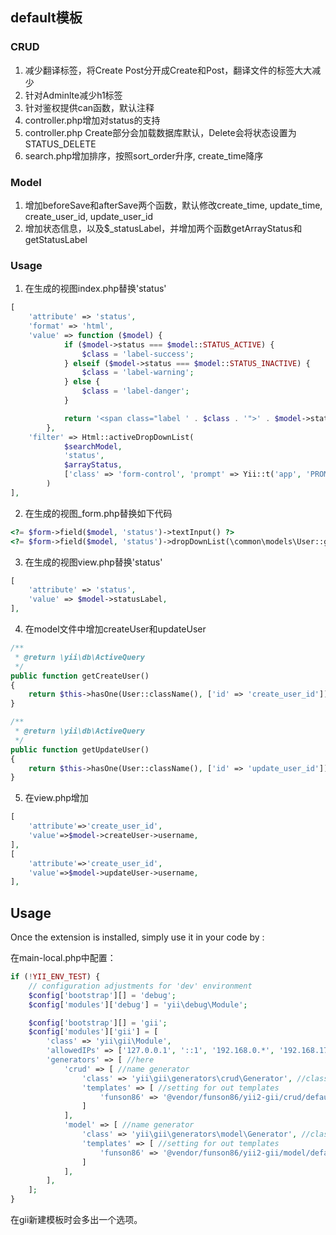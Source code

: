

## default模板

### CRUD

1. 减少翻译标签，将Create Post分开成Create和Post，翻译文件的标签大大减少
2. 针对Adminlte减少h1标签
3. 针对鉴权提供can函数，默认注释
4. controller.php增加对status的支持
5. controller.php Create部分会加载数据库默认，Delete会将状态设置为STATUS_DELETE
6. search.php增加排序，按照sort_order升序, create_time降序

### Model

1. 增加beforeSave和afterSave两个函数，默认修改create_time, update_time, create_user_id, update_user_id
2. 增加状态信息，以及$_statusLabel，并增加两个函数getArrayStatus和getStatusLabel

### Usage
1. 在生成的视图index.php替换'status'

```php
[
    'attribute' => 'status',
    'format' => 'html',
    'value' => function ($model) {
            if ($model->status === $model::STATUS_ACTIVE) {
                $class = 'label-success';
            } elseif ($model->status === $model::STATUS_INACTIVE) {
                $class = 'label-warning';
            } else {
                $class = 'label-danger';
            }

            return '<span class="label ' . $class . '">' . $model->statusLabel . '</span>';
        },
    'filter' => Html::activeDropDownList(
            $searchModel,
            'status',
            $arrayStatus,
            ['class' => 'form-control', 'prompt' => Yii::t('app', 'PROMPT_STATUS')]
        )
],
```

2. 在生成的视图_form.php替换如下代码

```php
<?= $form->field($model, 'status')->textInput() ?>
<?= $form->field($model, 'status')->dropDownList(\common\models\User::getArrayStatus()) ?>
```

3. 在生成的视图view.php替换'status'
```php
[
    'attribute' => 'status',
    'value' => $model->statusLabel,
],
```

4. 在model文件中增加createUser和updateUser
```php
/**
 * @return \yii\db\ActiveQuery
 */
public function getCreateUser()
{
    return $this->hasOne(User::className(), ['id' => 'create_user_id']);
}

/**
 * @return \yii\db\ActiveQuery
 */
public function getUpdateUser()
{
    return $this->hasOne(User::className(), ['id' => 'update_user_id']);
}
```

5. 在view.php增加
```php
[
    'attribute'=>'create_user_id',
    'value'=>$model->createUser->username,
],
[
    'attribute'=>'create_user_id',
    'value'=>$model->updateUser->username,
],
```


Usage
-----

Once the extension is installed, simply use it in your code by  :

在main-local.php中配置：

```php
if (!YII_ENV_TEST) {
    // configuration adjustments for 'dev' environment
    $config['bootstrap'][] = 'debug';
    $config['modules']['debug'] = 'yii\debug\Module';

    $config['bootstrap'][] = 'gii';
    $config['modules']['gii'] = [
        'class' => 'yii\gii\Module',
        'allowedIPs' => ['127.0.0.1', '::1', '192.168.0.*', '192.168.178.20'],
        'generators' => [ //here
            'crud' => [ //name generator
                'class' => 'yii\gii\generators\crud\Generator', //class generator
                'templates' => [ //setting for out templates
                    'funson86' => '@vendor/funson86/yii2-gii/crud/default', //name template => path to template
                ]
            ],
            'model' => [ //name generator
                'class' => 'yii\gii\generators\model\Generator', //class generator
                'templates' => [ //setting for out templates
                    'funson86' => '@vendor/funson86/yii2-gii/model/default', //name template => path to template
                ]
            ],
        ],
    ];
}
```

在gii新建模板时会多出一个选项。
